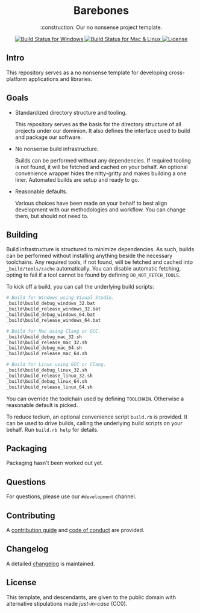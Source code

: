 <h1 align="center">
  Barebones
</h1>

<p align="center">
  :construction: Our no nonsense project template.
</p>

<p align="center">
  <a href="https://ci.appveyor.com/project/origamicomet/barebones/branch/master">
    <img alt="Build Status for Windows" src="https://img.shields.io/appveyor/ci/origamicomet/barebones.svg">
  </a>

  <a href="https://travis-ci.org/origamicomet/barebones">
    <img alt="Build Status for Mac & Linux" src="https://img.shields.io/travis/origamicomet/barebones/master.svg?label=build">
  </a>

  <a href="https://github.com/origamicomet/barebones/blob/master/LICENSE">
    <img alt="License" src="https://img.shields.io/badge/license-CC0-blue.svg">
  </a>
</p>

## Intro

This repository serves as a no nonsense template for developing cross-platform applications and libraries.

## Goals

* Standardized directory structure and tooling.

  This repository serves as the basis for the directory structure of all projects under our dominion. It also defines the interface used to build and package our software.

* No nonsense build infrastructure.

  Builds can be performed without any dependencies. If required tooling is not found, it will be fetched and cached on your behalf. An optional convenience wrapper hides the nitty-gritty and makes building a one liner. Automated builds are setup and ready to go.

* Reasonable defaults.

  Various choices have been made on your behalf to best align development with our methodologies and workflow. You can change them, but should not need to.

## Building

Build infrastructure is structured to minimize dependencies. As such, builds can be performed without installing anything beside the necessary toolchains. Any required tools, if not found, will be fetched and cached into `_build/tools/cache` automatically. You can disable automatic fetching, opting to fail if a tool cannot be found by defining `DO_NOT_FETCH_TOOLS`.

To kick off a build, you can call the underlying build scripts:

```sh
# Build for Windows using Visual Studio.
_build\build_debug_windows_32.bat
_build\build_release_windows_32.bat
_build\build_debug_windows_64.bat
_build\build_release_windows_64.bat

# Build for Mac using Clang or GCC.
_build\build_debug_mac_32.sh
_build\build_release_mac_32.sh
_build\build_debug_mac_64.sh
_build\build_release_mac_64.sh

# Build for Linux using GCC or Clang.
_build\build_debug_linux_32.sh
_build\build_release_linux_32.sh
_build\build_debug_linux_64.sh
_build\build_release_linux_64.sh
```

You can override the toolchain used by defining `TOOLCHAIN`. Otherwise a reasonable default is picked.

To reduce tedium, an optional convenience script `build.rb` is provided. It can be used to drive builds, calling the underlying build scripts on your behalf. Run `build.rb help` for details.

## Packaging

Packaging hasn't been worked out yet.

## Questions

For questions, please use our `#development` channel.

## Contributing

A [contribution guide](https://github.com/origamicomet/barebones/blob/master/CONTRIBUTING) and [code of conduct](https://github.com/origamicomet/barebones/blob/master/CODE_OF_CONDUCT) are provided.

## Changelog

A detailed [changelog](https://github.com/origamicomet/barebones/blob/master/CHANGELOG) is maintained.

## License

This template, and descendants, are given to the public domain with alternative stipulations made _just-in-case_ (CC0).
